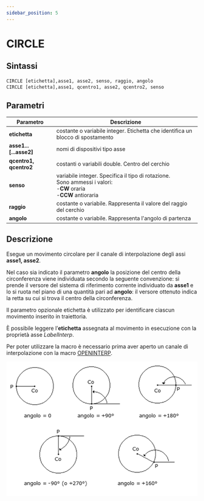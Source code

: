 ```yaml
---
sidebar_position: 5
---
```


# CIRCLE

## Sintassi

  ```
CIRCLE [etichetta],asse1, asse2, senso, raggio, angolo
CIRCLE [etichetta],asse1, qcentro1, asse2, qcentro2, senso
  ```

## Parametri
|Parametro                     | Descrizione                                                                                                                           |                
|------------------------------|---------------------------------------------------------------------------------------------------------------------------------------|
| **etichetta**                | costante o variabile integer. Etichetta che identifica un blocco di spostamento                                                       |
| **asse1...[...asse2]**       | nomi di dispositivi tipo asse                                                                                                         |
| **qcentro1, qcentro2**       | costanti o variabili double. Centro del cerchio                                                                                       |     
| **senso**                    | variabile integer. Specifica il tipo di rotazione. <br/> Sono ammessi i valori:  <br/> -**CW** oraria  <br/> -**CCW** antioraria      | 
| **raggio**                 	 | costante o variabile. Rappresenta il valore del raggio del cerchio                                                                    |     
| **angolo**                 	 | costante o variabile. Rappresenta l'angolo di partenza                                                                                |      


## Descrizione
Esegue un movimento circolare per il canale di interpolazione degli assi **asse1, asse2**. 

Nel caso sia indicato il parametro **angolo** la posizione del centro della circonferenza viene individuata secondo la seguente convenzione: si prende il versore del sistema di riferimento corrente individuato da **asse1** e lo si ruota nel piano di una quantità pari ad **angolo**: il versore ottenuto indica la retta su cui si trova il centro della circonferenza. 

Il parametro opzionale etichetta è utilizzato per identificare ciascun movimento inserito in traiettoria. 

È possibile leggere l’**etichetta** assegnata al movimento in esecuzione con la proprietà asse _LabelInterp_.

Per poter utilizzare la macro è necessario prima aver aperto un canale di interpolazione con la macro [OPENINTERP](OPENINTERP.md).

![circle](./img/circle.png)